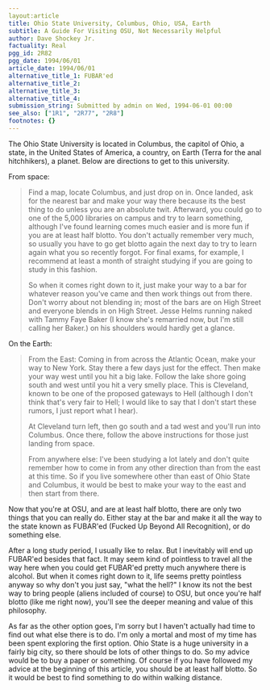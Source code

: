 ```yaml
---
layout:article
title: Ohio State University, Columbus, Ohio, USA, Earth
subtitle: A Guide For Visiting OSU, Not Necessarily Helpful
author: Dave Shockey Jr.
factuality: Real
pgg_id: 2R82
pgg_date: 1994/06/01
article_date: 1994/06/01
alternative_title_1: FUBAR'ed
alternative_title_2: 
alternative_title_3: 
alternative_title_4: 
submission_string: Submitted by admin on Wed, 1994-06-01 00:00
see_also: ["1R1", "2R77", "2R8"]
footnotes: {}
---
```

<div>
<p>The Ohio State University is located in Columbus, the capitol of Ohio, a state, in the United States of America, a country, on Earth (Terra for the anal hitchhikers), a planet. Below are directions to get to this university.</p>
<p>From space:</p>
<blockquote>Find a map, locate Columbus, and just drop on in. Once landed, ask for the nearest bar and make your way there because its the best thing to do unless you are an absolute twit. Afterward, you could go to one of the 5,000 libraries on campus and try to learn something, although I've found learning comes much easier and is more fun if you are at least half blotto. You don't actually remember very much, so usually you have to go get blotto again the next day to try to learn again what you so recently forgot. For final exams, for example, I recommend at least a month of straight studying if you are going to study in this fashion.
<p>So when it comes right down to it, just make your way to a bar for whatever reason you've came and then work things out from there. Don't worry about not blending in; most of the bars are on High Street and everyone blends in on High Street. Jesse Helms running naked with Tammy Faye Baker (I know she's remarried now, but I'm still calling her Baker.) on his shoulders would hardly get a glance.</p>
</blockquote>
<p>On the Earth:</p>
<blockquote>From the East: Coming in from across the Atlantic Ocean, make your way to New York. Stay there a few days just for the effect. Then make your way west until you hit a big lake. Follow the lake shore going south and west until you hit a very smelly place. This is Cleveland, known to be one of the proposed gateways to Hell (although I don't think that's very fair to Hell; I would like to say that I don't start these rumors, I just report what I hear).
<p>At Cleveland turn left, then go south and a tad west and you'll run into Columbus. Once there, follow the above instructions for those just landing from space.</p>
<p>From anywhere else: I've been studying a lot lately and don't quite remember how to come in from any other direction than from the east at this time. So if you live somewhere other than east of Ohio State and Columbus, it would be best to make your way to the east and then start from there.</p>
</blockquote>
<p>Now that you're at OSU, and are at least half blotto, there are only two things that you can really do. Either stay at the bar and make it all the way to the state known as FUBAR'ed (Fucked Up Beyond All Recognition), or do something else.</p>
<p>After a long study period, I usually like to relax. But I inevitably will end up FUBAR'ed besides that fact. It may seem kind of pointless to travel all the way here when you could get FUBAR'ed pretty much anywhere there is alcohol. But when it comes right down to it, life seems pretty pointless anyway so why don't you just say, "what the hell?" I know its not the best way to bring people (aliens included of course) to OSU, but once you're half blotto (like me right now), you'll see the deeper meaning and value of this philosophy.</p>
<p>As far as the other option goes, I'm sorry but I haven't actually had time to find out what else there is to do. I'm only a mortal and most of my time has been spent exploring the first option. Ohio State is a huge university in a fairly big city, so there should be lots of other things to do. So my advice would be to buy a paper or something. Of course if you have followed my advice at the beginning of this article, you should be at least half blotto. So it would be best to find something to do within walking distance.</p>
</div>
